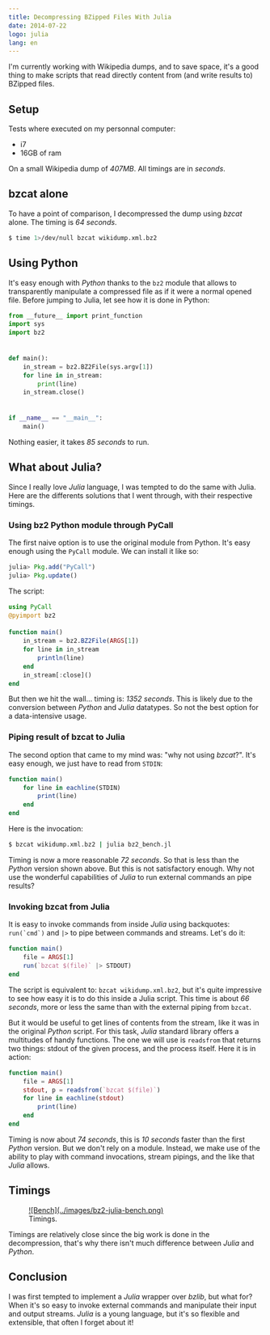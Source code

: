 ```yaml
---
title: Decompressing BZipped Files With Julia
date: 2014-07-22
logo: julia
lang: en
---
```



I'm currently working with Wikipedia dumps, and to save space, it's a
good thing to make scripts that read directly content from (and write
results to) BZipped files.


## Setup

Tests where executed on my personnal computer:

* i7
* 16GB of ram

On a small Wikipedia dump of *407MB*. All timings are in *seconds*.


## bzcat alone

To have a point of comparison, I decompressed the dump using *bzcat* alone. The timing is *64 seconds*.
```sh
$ time 1>/dev/null bzcat wikidump.xml.bz2
```


## Using Python

It's easy enough with *Python* thanks to the `bz2` module that allows to transparently manipulate a compressed file as if it were a normal opened file. Before jumping to Julia, let see how it is done in Python:

```python
from __future__ import print_function
import sys
import bz2


def main():
    in_stream = bz2.BZ2File(sys.argv[1])
    for line in in_stream:
        print(line)
    in_stream.close()


if __name__ == "__main__":
    main()
```

Nothing easier, it takes *85 seconds* to run.


## What about Julia?

Since I really love *Julia* language, I was tempted to do the same with Julia. Here are the differents solutions that I went through, with their respective timings.


### Using bz2 Python module through PyCall

The first naive option is to use the original module from Python. It's easy enough using the `PyCall` module. We can install it like so:

```julia
julia> Pkg.add("PyCall")
julia> Pkg.update()
```

The script:

```julia
using PyCall
@pyimport bz2

function main()
    in_stream = bz2.BZ2File(ARGS[1])
    for line in in_stream
        println(line)
    end
    in_stream[:close]()
end
```

But then we hit the wall... timing is: *1352 seconds*. This is likely due to the conversion between *Python* and *Julia* datatypes. So not the best option for a data-intensive usage.


### Piping result of bzcat to Julia

The second option that came to my mind was: "why not using *bzcat*?". It's easy enough, we just have to read from `STDIN`:
```julia
function main()
    for line in eachline(STDIN)
        print(line)
    end
end
```

Here is the invocation:
```sh
$ bzcat wikidump.xml.bz2 | julia bz2_bench.jl
```

Timing is now a more reasonable *72 seconds*. So that is less than the *Python* version shown above. But this is not satisfactory enough. Why not use the wonderful capabilities of *Julia* to run external commands an pipe results?


### Invoking bzcat from Julia

It is easy to invoke commands from inside *Julia* using backquotes: ``run(`cmd`)`` and `|>` to pipe between commands and streams. Let's do it:
```julia
function main()
    file = ARGS[1]
    run(`bzcat $(file)` |> STDOUT)
end
```

The script is equivalent to: `bzcat wikidump.xml.bz2`, but it's quite impressive to see how easy it is to do this inside a Julia script.
This time is about *66 seconds*, more or less the same than with the external piping from `bzcat`.

But it would be useful to get lines of contents from the stream, like it was in the original *Python* script. For this task, *Julia* standard library offers a multitudes of handy functions. The one we will use is `readsfrom` that returns two things: stdout of the given process, and the process itself. Here it is in action:
```julia
function main()
    file = ARGS[1]
    stdout, p = readsfrom(`bzcat $(file)`)
    for line in eachline(stdout)
        print(line)
    end
end
```

Timing is now about *74 seconds*, this is *10 seconds* faster than the first *Python* version. But we don't rely on a module. Instead, we make use of the ability to play with command invocations, stream pipings, and the like that *Julia* allows.


## Timings

<figure>
<a href="../images/bz2-julia-bench.png">
![Bench](../images/bz2-julia-bench.png)
</a>
<figcaption>Timings.</figcaption>
</figure>

Timings are relatively close since the big work is done in the decompression, that's why there isn't much difference between *Julia* and *Python*.

## Conclusion

I was first tempted to implement a *Julia* wrapper over *bzlib*, but what for? When it's so easy to invoke external commands and manipulate their input and output streams.
*Julia* is a young language, but it's so flexible and extensible, that often I forget about it!
